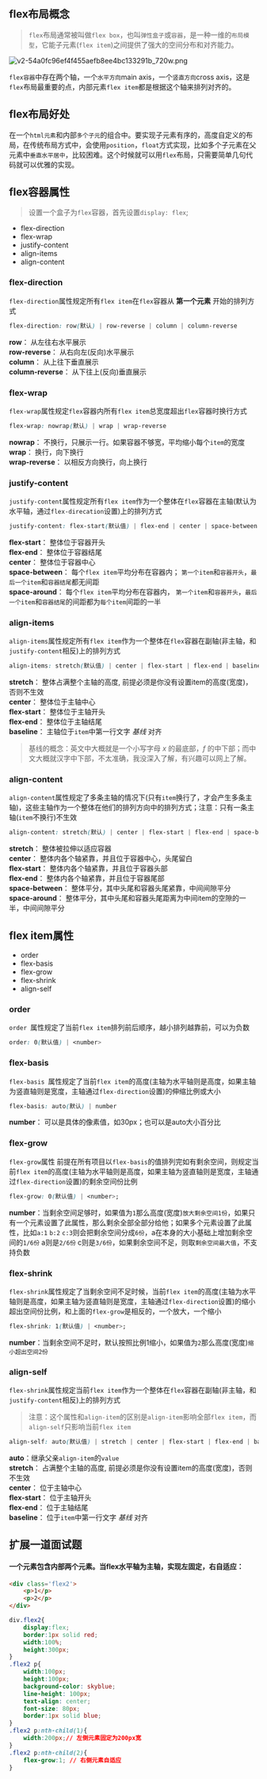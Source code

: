 ## flex布局概念  
> `flex`布局通常被叫做`flex box`，也叫`弹性盒子`或`容器`，是一种一维的`布局模型`，它能子元素(`flex item`)之间提供了强大的空间分布和对齐能力。   
   
![v2-54a0fc96ef4f455aefb8ee4bc133291b_720w.png](https://i.loli.net/2020/10/15/WBQ8RSuH7norCs4.png)    

`flex容器`中存在两个轴，一个`水平方向`main axis，一个`竖直方向`cross axis，这是`flex`布局最重要的点，内部元素`flex item`都是根据这个轴来排列对齐的。  

## flex布局好处    
在一个`html元素`和内部`多个子元`的组合中。要实现子元素有序的，高度自定义的布局，在传统布局方式中，会使用`position`，`float`方式实现，比如多个子元素在父元素中`垂直水平居中`，比较困难。这个时候就可以用`flex`布局，只需要简单几句代码就可以优雅的实现。    

## flex容器属性    
> 设置一个盒子为`flex`容器，首先设置`display: flex`;  

 - flex-direction
 - flex-wrap
 - justify-content
 - align-items
 - align-content  
 
### flex-direction   
`flex-direction`属性规定所有`flex item`在`flex`容器从 **第一个元素** 开始的排列方式
  
```css  
flex-direction: row(默认) | row-reverse | column | column-reverse
```  
**row**： 从左往右水平展示    
**row-reverse**： 从右向左(反向)水平展示    
**column**： 从上往下垂直展示  
**column-reverse**： 从下往上(反向)垂直展示

### flex-wrap   
`flex-wrap`属性规定`flex`容器内所有`flex item`总宽度超出`flex`容器时换行方式    

```css  
flex-wrap: nowrap(默认) | wrap | wrap-reverse
```  
**nowrap**： 不换行，只展示一行。如果容器不够宽，平均缩小每个`item`的宽度  
**wrap**： 换行，向下换行  
**wrap-reverse**： 以相反方向换行，向上换行
   
### justify-content  
`justify-content`属性规定所有`flex item`作为一个整体在`flex`容器在主轴(默认为水平轴，通过`flex-direcation`设置)上的排列方式

```css  
justify-content: flex-start(默认值) | flex-end | center | space-between | space-around
```  
**flex-start**： 整体位于容器开头  
**flex-end**： 整体位于容器结尾  
**center**： 整体位于容器中心  
**space-between**： 每个`flex item`平均分布在容器内； `第一个item`和`容器开头`，`最后一个item`和`容器结尾`都无间距  
**space-around**： 每个`flex item`平均分布在容器内， `第一个item`和`容器开头`，`最后一个item`和`容器结尾`的间距都为`每个item`间距的一半    

### align-items 
`align-items`属性规定所有`flex item`作为一个整体在`flex`容器在副轴(非主轴，和`justify-content`相反)上的排列方式

```css  
align-items: stretch(默认值) | center | flex-start | flex-end | baseline
```  
**stretch**： 整体占满整个主轴的高度, 前提必须是你没有设置item的高度(宽度)，否则不生效  
**center**： 整体位于主轴中心   
**flex-start**： 整体位于主轴开头    
**flex-end**： 整体位于主轴结尾  
**baseline**： 主轴位于`item`中第一行文字 *基线* 对齐    

> 基线的概念：英文中大概就是一个小写字母 *x* 的最底部，*f* 的中下部；而中文大概就汉字中下部，不太准确，我没深入了解，有兴趣可以网上了解。
   
### align-content  
`align-content`属性规定了多条主轴的情况下(只有`item`换行了，才会产生多条主轴)，这些主轴作为一个整体在他们的排列方向中的排列方式；注意：只有一条主轴(`item`不换行)不生效

```css  
align-content: stretch(默认) | center | flex-start | flex-end | space-between | space-around
```  
**stretch**： 整体被拉伸以适应容器  
**center**： 整体内各个轴紧靠，并且位于容器中心，头尾留白   
**flex-start**： 整体内各个轴紧靠，并且位于容器头部    
**flex-end**： 整体内各个轴紧靠，并且位于容器尾部  
**space-between**： 整体平分，其中头尾和容器头尾紧靠，中间间隙平分  
**space-around**：  整体平分，其中头尾和容器头尾距离为中间item的空隙的一半，中间间隙平分 

## flex item属性  
 - order
 - flex-basis
 - flex-grow
 - flex-shrink
 - align-self  

### order 
`order `属性规定了当前`flex item`排列前后顺序，越小排列越靠前，可以为负数

```css  
order: 0(默认值) | <number>  
```      

### flex-basis  
`flex-basis `属性规定了当前`flex item`的高度(主轴为水平轴则是高度，如果主轴为竖直轴则是宽度，主轴通过`flex-direction`设置)的伸缩比例或大小

```css  
flex-basis: auto(默认) | number
```  
**number**： 可以是具体的像素值，如30px；也可以是auto大小百分比
  
### flex-grow    

`flex-grow`属性 前提在所有项目以`flex-basis`的值排列完如有剩余空间，则规定当前`flex item`的高度(主轴为水平轴则是高度，如果主轴为竖直轴则是宽度，主轴通过`flex-direction`设置)的剩余空间份比例  

```css  
flex-grow: 0(默认值) | <number>;
```  
**number**：当剩余空间足够时，如果值为`1`那么高度(宽度)`放大剩余空间1份`，如果只有一个元素设置了此属性，那么剩余全部全部分给他；如果多个元素设置了此属性，比如`a:1` `b:2` `c:3`则会把剩余空间分成`6份`，a在本身的大小基础上增加剩余空间的`1/6份` a则是`2/6份` c则是`3/6份`，如果剩余空间不足，则取`剩余空间最大值`，不支持负数
 
### flex-shrink    

`flex-shrink`属性规定了当剩余空间不足时候，当前`flex item`的高度(主轴为水平轴则是高度，如果主轴为竖直轴则是宽度，主轴通过`flex-direction`设置)的缩小超出空间份比例，和上面的`flex-grow`是相反的，一个放大，一个缩小

```css  
flex-shrink: 1(默认值) | <number>;
``` 
**number**：当剩余空间不足时，默认按照比例1缩小，如果值为`2`那么高度(宽度)`缩小超出空间2份`
  
### align-self     

`flex-shrink`属性规定当前`flex item`作为一个整体在`flex`容器在副轴(非主轴，和`justify-content`相反)上的排列方式    

>注意：这个属性和`align-item`的区别是`align-item`影响全部`flex item`，而`align-self`只影响当前`flex item`  

```css  
align-self: auto(默认值) | stretch | center | flex-start | flex-end | baseline
``` 
**auto**：继承父亲`align-item`的`value`  
**stretch**： 占满整个主轴的高度, 前提必须是你没有设置item的高度(宽度)，否则不生效  
**center**： 位于主轴中心   
**flex-start**： 位于主轴开头    
**flex-end**： 位于主轴结尾  
**baseline**： 位于`item`中第一行文字 *基线* 对齐  
     
## 扩展一道面试题  
#### 一个元素包含内部两个元素。当flex水平轴为主轴，实现左固定，右自适应：  
  
```html 
<div class='flex2'>
	<p>1</p>
	<p>2</p>
</div>
```  

```css
div.flex2{
	display:flex;
	border:1px solid red;
	width:100%;
	height:300px;
}
.flex2 p{
	width:100px;
	height:100px;
	background-color: skyblue;
	line-height: 100px;
	text-align: center;
	font-size: 80px;
	border:1px solid blue;
}
.flex2 p:nth-child(1){
	width:200px;// 左侧元素固定为200px宽
}
.flex2 p:nth-child(2){
	flex-grow:1; // 右侧元素自适应
}
```